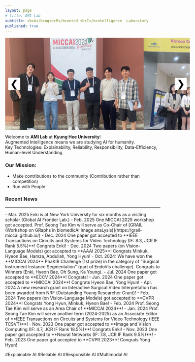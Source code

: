 ```yaml
---
layout: page
# title: AMI Lab
subtitle: <b>A</b>ug<b>M</b>ented <b>I</b>ntelligence  Laboratory
published: true
---
```



<div style="position: relative; width: 600px; height: 300px; margin: auto; overflow: hidden;">
  <div id="slider" style="display: flex; transition: transform 0.5s ease;">
    <img src="https://raw.githubusercontent.com/ailabkhu/ailabkhu.github.io/master/img/photo/MICCAI1.jpg">
    <img src="https://raw.githubusercontent.com/ailabkhu/ailabkhu.github.io/master/img/photo/KCCV2024.jpg">
    <img src="https://raw.githubusercontent.com/ailabkhu/ailabkhu.github.io/master/img/photo/MICCAI3.jpg">
  </div>

  <!-- 좌우 버튼 -->
  <button onclick="moveSlide(-1)" style="position: absolute; top: 50%; left: 10px; transform: translateY(-50%); background: white; border: none; font-size: 2rem; cursor: pointer;">&#10094;</button>
  <button onclick="moveSlide(1)" style="position: absolute; top: 50%; right: 10px; transform: translateY(-50%); background: white; border: none; font-size: 2rem; cursor: pointer;">&#10095;</button>

  <!-- 동그라미 표시 -->
  <div id="dots" style="text-align: center; margin-top: 10px;">
    <span onclick="currentSlide(0)" style="cursor: pointer; font-size: 2rem;">●</span>
    <span onclick="currentSlide(1)" style="cursor: pointer; font-size: 2rem;">●</span>
    <span onclick="currentSlide(2)" style="cursor: pointer; font-size: 2rem;">●</span>
  </div>
</div>
<style>
.slider-container {
  position: relative;
  width: 800px;
  height: 600px;
  margin: auto;
  overflow: hidden;
}
#slider {
  display: flex;
  transition: transform 0.5s ease;
  width: 100%;
}
#slider img {
  width: 800px;
  height: 600px;
  object-fit: cover;
  object-position: center; 
  flex-shrink: 0;
}
.prev, .next {
  position: absolute;
  top: 50%;
  transform: translateY(-50%);
  background: rgba(255, 255, 255, 0.7); 
  border: none;
  font-size: 2.5rem;
  cursor: pointer;
  padding: 5px 10px;
  border-radius: 5px;
}
.prev { left: 10px; }
.next { right: 10px; }
#dots {
  text-align: center;
  margin-top: 20px;
}
#dots span {
  cursor: pointer;
  font-size: 2rem;
  margin: 0 5px;
}
@media (max-width: 1000px) {
  .slider-container {
    width: 450px;
    height: 300px;
  }
  #slider img {
    width: 450px;
    height: 300px;
    object-fit: cover;
    object-position: center; /* ⭐ 작은 화면에서도 중앙 기준 */
  }
}
</style>


<!-- slider.js 불러오기 -->
<script src="/assets/js/slider.js"></script>
Welcome to **AMI Lab** at **Kyung Hee University**!             
Augmented Intelligence means we are studying AI for humanity.                    
Key Technologies: Explainability, Reliability, Responsibility, Data-Efficiency, Human-level Understanding 

### Our Mission: 
- Make contributions to the community (Contribution rather than competition)
- Run with People

### Recent News
<hr>
- Mar. 2025 Enki is at New York University for six months as a visiting scholar (Global AI Frontier Lab.)
- Feb. 2025 One MICCAI 2025 workshop got accepted. Prof. Seong Tae Kim will serve as Co-Chair of [GRAIL (Workshop on GRaphs in biomedicAl Image anaLysis)](https://grail-miccai.github.io/) 
- Dec. 2024 One paper got accepted to **IEEE Transactions on Circuits and Systems for Video Technology (IF: 8.3, JCR IF Rank 5.5%)**! Congrats Enki!
- Dec. 2024 Two papers (on Vision-Language Models) got accepted to **AAAI 2025**! Congrats Minkuk, Hyeon Bae, Hamza, Abdullah, Yong Hyun!
- Oct. 2024: We have won the **MICCAI 2024** PhaKIR Challenge (1st prize) in the category of "Surgical Instrument Instance Segmentation" (part of EndoVis challenge). Congrats to Winners (Enki, Hyeon Bae, Oh Sung, Ka Young).  
- Jul. 2024 One paper got accepted to **ECCV 2024**! Congrats!
- Jun. 2024 One paper got accepted to **MICCAI 2024**! Congrats Hyeon Bae, Yong Hyun!
- Apr. 2024 A new research grant on Interactive Surgical Video Interpretation has been awarded from NRF (Outstanding Young Researcher Grant)! 
- Feb. 2024 Two papers (on Vision-Language Models) got accepted to **CVPR 2024**! Congrats Yong Hyun, Minkuk, Hyeon Bae!
- Feb. 2024 Prof. Seong Tae Kim will serve as an Area Chair of **MICCAI 2024**!
- Jan. 2024 Prof. Seong Tae Kim will serve another term (2024-2025) as an Associate Editor of **IEEE Transactions on Circuits and Systems for Video Technology (IEEE TCSVT)**!
- Nov. 2023 One paper got accepted to **Image and Vision Computing (IF: 4.7, JCR IF Rank 18.5%)**! Congrats Enki!
- Nov. 2023 One paper got accepted to **Neural Networks (IF: 7.8, JCR IF Rank 9.5%)**!         
- Feb. 2023 One paper got accepted to **CVPR 2023**! Congrats Yong Hyun!

#Explainable AI #Reliable AI #Responsible AI #Multimodal AI

